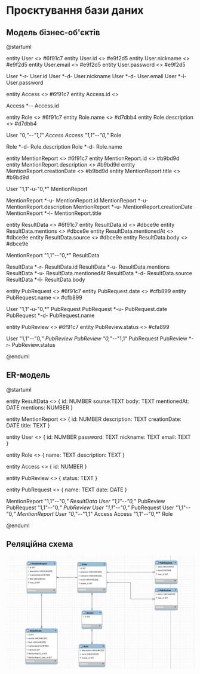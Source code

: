 # Проєктування бази даних
## Модель бізнес-об'єктів

@startuml

  entity User <<ENTITY>> #6f91c7
  entity User.id <<NUMBER>> #e9f2d5
  entity User.nickname <<TEXT>> #e9f2d5
  entity User.email <<TEXT>> #e9f2d5
  entity User.password <<TEXT>> #e9f2d5
  
  User *-r- User.id 
  User *-d- User.nickname
  User *-d- User.email 
  User *-l- User.password
  
  entity Access <<ENTITY>> #6f91c7
  entity Access.id <<TEXT>>
  
  Access *-- Access.id
  
  entity Role <<ENTITY>> #6f91c7
  entity Role.name <<TEXT>> #d7dbb4
  entity Role.description <<TEXT>> #d7dbb4
  
  User "0,*"--"1,1" Access
  Access "1,1"--"0,*" Role
  
  Role *-d- Role.description
  Role *-d- Role.name
  
  entity MentionReport <<ENTITY>> #6f91c7
  entity MentionReport.id <<NUMBER>> #b9bd9d
  entity MentionReport.description <<TEXT>> #b9bd9d
  entity MentionReport.creationDate <<DATE>> #b9bd9d
  entity MentionReport.title <<TEXT>> #b9bd9d
  
  User "1,1"-u-"0,*" MentionReport
  
  MentionReport *-u- MentionReport.id
  MentionReport *-u- MentionReport.description
  MentionReport *-u- MentionReport.creationDate
  MentionReport *-l- MentionReport.title
  
  entity ResultData <<ENTITY>> #6f91c7
  entity ResultData.id <<NUMBER>> #dbce9e
  entity ResultData.mentions <<NUMBER>> #dbce9e
  entity ResultData.mentionedAt <<DATE>> #dbce9e
  entity ResultData.source <<TEXT>> #dbce9e
  entity ResultData.body <<TEXT>> #dbce9e
  
  MentionReport "1,1"--"0,*" ResultData
  
  ResultData *-r- ResultData.id 
  ResultData *-u- ResultData.mentions 
  ResultData *-u- ResultData.mentionedAt 
  ResultData *-d- ResultData.source
  ResultData *-l- ResultData.body 
  
  entity PubRequest <<ENTITY>> #6f91c7
  entity PubRequest.date <<DATE>> #cfb899
  entity PubRequest.name <<TEXT>> #cfb899
  
  User "1,1"-u-"0,*" PubRequest
  PubRequest *-u- PubRequest.date
  PubRequest *-d- PubRequest.name
  
  entity PubReview <<ENTITY>> #6f91c7
  entity PubReview.status <<TEXT>> #cfa899
  
  User "1,1"--"0,*" PubReview
  PubReview "0,*"--"1,1" PubRequest
  PubReview *-r- PubReview.status
  
@enduml
  
## ER-модель

@startuml
  
entity ResultData <<ENTITY>> {
    id: NUMBER
    sourse:TEXT
    body: TEXT
    mentionedAt: DATE
    mentions: NUMBER
}

entity MentionReport <<ENTITY>> {
    id: NUMBER
    description: TEXT
    creationDate: DATE
    title: TEXT
}

entity User <<ENTITY>> {
    id: NUMBER
    password: TEXT
    nickname: TEXT
    email: TEXT
}

entity Role <<ENTITY>> {
    name: TEXT
    description: TEXT
}

entity Access <<ENTITY>> {
    id: NUMBER
}

entity PubReview <<ENTITY>> {
    status: TEXT
}

entity PubRequest <<ENTITY>> {
name: TEXT
date: DATE
}

MentionReport "1,1"--"0,*" ResultData
User "1,1"--"0,*" PubReview
PubRequest "1,1"--"0,*" PubReview
User "1,1"--"0,*" PubRequest
User "1,1"--"0,*" MentionReport
User "0,*"--"1,1" Access
Access "1,1"--"0,*" Role

@enduml

## Реляційна схема

<p align="center">
  <img src="./media/relational_schema.jpg" width="1200">
</p>
